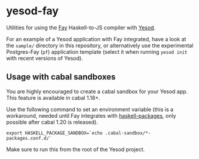 yesod-fay
=========

Utilities for using the [Fay](https://github.com/faylang/fay/wiki) Haskell-to-JS compiler with [Yesod](http://www.yesodweb.com).

For an example of a Yesod application with Fay integrated, have a look at the `sample/` directory in this repository, or alternatively use the experimental Postgres-Fay (`pf`) application template (select it when running `yesod init` with recent versions of Yesod).


Usage with cabal sandboxes
--------------------------

You are highly encouraged to create a cabal sandbox for your Yesod app. This feature is available in cabal 1.18+.

Use the following command to set an environment variable (this is a workaround, needed until Fay integrates with [haskell-packages](http://hackage.haskell.org/package/haskell-packages), only possible after cabal 1.20 is released). 

    export HASKELL_PACKAGE_SANDBOX=`echo .cabal-sandbox/*-packages.conf.d/`

Make sure to run this from the root of the Yesod project.
